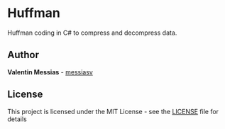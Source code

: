 # Huffman

Huffman coding in C# to compress and decompress data.

## Author

**Valentin Messias** - [messiasv](https://github.com/messiasv)

## License

This project is licensed under the MIT License - see the [LICENSE](LICENSE) file for details
